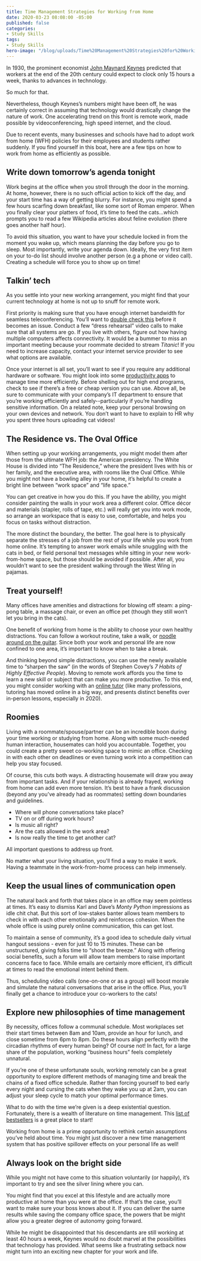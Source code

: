 ```yaml
---
title: Time Management Strategies for Working from Home
date: 2020-03-23 08:08:00 -05:00
published: false
categories:
- Study Skills
tags:
- Study Skills
hero-image: "/blog/uploads/Time%20Management%20Strategies%20for%20Working%20from%20Home.png"
---
```


In 1930, the prominent economist [John Maynard Keynes](https://www.econlib.org/library/Enc/bios/Keynes.html) predicted that workers at the end of the 20th century could expect to clock only 15 hours a week, thanks to advances in technology.

So much for that.

Nevertheless, though Keynes’s numbers might have been off, he was certainly correct in assuming that technology would drastically change the nature of work.  One accelerating trend on this front is remote work, made possible by videoconferencing, high speed internet, and the cloud.

Due to recent events, many businesses and schools have had to adopt work from home (WFH) policies for their employees and students rather suddenly.  If you find yourself in this boat, here are a few tips on how to work from home as efficiently as possible.

## Write down tomorrow’s agenda tonight

Work begins at the office when you stroll through the door in the morning.  At home, however, there is no such official action to kick off the day, and your start time has a way of getting blurry.  For instance, you might spend a few hours scarfing down breakfast, like some sort of Roman emperor.  When you finally clear your platters of food, it’s time to feed the cats...which prompts you to read a few Wikipedia articles about feline evolution (there goes another half hour).

To avoid this situation, you want to have your schedule locked in from the moment you wake up, which means planning the day before you go to sleep.  Most importantly, write your agenda down.  Ideally, the very first item on your to-do list should involve another person (e.g a phone or video call).  Creating a schedule will force you to show up on time!

## Talkin’ tech

As you settle into your new working arrangement, you might find that your current technology at home is not up to snuff for remote work.  

First priority is making sure that you have enough internet bandwidth for seamless teleconferencing.  You’ll want to [double check this](https://www.speedtest.net/) before it becomes an issue.  Conduct a few “dress rehearsal” video calls to make sure that all systems are go.  If you live with others, figure out how having multiple computers affects connectivity.  It would be a bummer to miss an important meeting because your roommate decided to stream *Titanic*!  If you need to increase capacity, contact your internet service provider to see what options are available.

Once your internet is all set, you’ll want to see if you require any additional hardware or software.  You might look into some [productivity apps](https://www.inc.com/jason-aten/10-best-iphone-productivity-apps-to-get-you-organized-in-2020.html) to manage time more efficiently.  Before shelling out for high end programs, check to see if there’s a free or cheap version you can use.  Above all, be sure to communicate with your company’s IT department to ensure that you’re working efficiently and safely--particularly if you’re handling sensitive information.  On a related note, keep your personal browsing on your own devices and network.  You don’t want to have to explain to HR why you spent three hours uploading cat videos!

## The Residence vs. The Oval Office

When setting up your working arrangements, you might model them after those from the ultimate WFH job: the American presidency.  The White House is divided into “The Residence,” where the president lives with his or her family, and the executive area, with rooms like the Oval Office.  While you might not have a bowling alley in your home, it’s helpful to create a bright line between “work space” and “life space.”

You can get creative in how you do this.  If you have the ability, you might consider painting the walls in your work area a different color.  Office décor and materials (stapler, rolls of tape, etc.) will really get you into work mode, so arrange an workspace that is easy to use, comfortable, and helps you focus on tasks without distraction.

The more distinct the boundary, the better.  The goal here is to physically separate the stresses of a job from the rest of your life while you work from home online.  It’s tempting to answer work emails while snuggling with the cats in bed, or field personal text messages while sitting in your new work-from-home space, but those should be avoided if possible. After all, you wouldn’t want to see the president walking through the West Wing in pajamas.

## Treat yourself!

Many offices have amenities and distractions for blowing off steam: a ping-pong table, a massage chair, or even an office pet (though they still won’t let you bring in the cats).

One benefit of working from home is the ability to choose your own healthy distractions.  You can follow a workout routine, take a walk, or [noodle around on the guitar](https://www.wyzant.com/guitar_lessons.aspx).  Since both your work and personal life are now confined to one area, it’s important to know when to take a break.

And thinking beyond simple distractions, you can use the newly available time to “sharpen the saw” (in the words of Stephen Covey’s *7 Habits of Highly Effective People*).  Moving to remote work affords you the time to learn a new skill or subject that can make you more productive.  To this end, you might consider working with an [online tutor](https://www.wyzant.com/blog/questions-to-ask-tutors/) (like many professions, tutoring has moved online in a big way, and presents distinct benefits over in-person lessons, especially in 2020). 

## Roomies

Living with a roommate/spouse/partner can be an incredible boon during your time working or studying from home.  Along with some much-needed human interaction, housemates can hold you accountable.  Together, you could create a pretty sweet co-working space to mimic an office.  Checking in with each other on deadlines or even turning work into a competition can help you stay focused.

Of course, this cuts both ways.  A distracting housemate will draw you away from important tasks.  And if your relationship is already frayed, working from home can add even more tension.  It’s best to have a frank discussion (beyond any you’ve already had as roommates) setting down boundaries and guidelines.

* Where will phone conversations take place?
* TV on or off during work hours?
* Is music all right?
* Are the cats allowed in the work area?
* Is now really the time to get another cat?

All important questions to address up front.

No matter what your living situation, you'll find a way to make it work. Having a teammate in the work-from-home process can help immensely.

## Keep the usual lines of communication open
 
The natural back and forth that takes place in an office may seem pointless at times.  It’s easy to dismiss Karl and Dave’s *Monty Python* impressions as idle chit chat.  But this sort of low-stakes banter allows team members to check in with each other emotionally and reinforces cohesion.  When the whole office is using purely online communication, this can get lost.

To maintain a sense of community, it’s a good idea to schedule daily virtual hangout sessions - even for just 10 to 15 minutes.  These can be unstructured, giving folks time to “shoot the breeze.”  Along with offering social benefits, such a forum will allow team members to raise important concerns face to face.  While emails are certainly more efficient, it’s difficult at times to read the emotional intent behind them.

Thus, scheduling video calls (one-on-one or as a group) will boost morale and simulate the natural conversations that arise in the office.  Plus, you’ll finally get a chance to introduce your co-workers to the cats!

## Explore new philosophies of time management

By necessity, offices follow a communal schedule.  Most workplaces set their start times between 8am and 10am, provide an hour for lunch, and close sometime from 6pm to 8pm.  Do these hours align perfectly with the circadian rhythms of every human being?  Of course not!  In fact, for a large share of the population, working “business hours” feels completely unnatural.

If you’re one of these unfortunate souls, working remotely can be a great opportunity to explore different methods of managing time and break the chains of a fixed office schedule.  Rather than forcing yourself to bed early every night and cursing the cats when they wake you up at 2am, you can adjust your sleep cycle to match your optimal performance times.

What to do with the time we’re given is a deep existential question.  Fortunately, there is a wealth of literature on time management.  This [list of bestsellers](https://www.amazon.com/Time-Management-Business-Life-Books/b?ie=UTF8&node=2569) is a great place to start!

Working from home is a prime opportunity to rethink certain assumptions you’ve held about time.  You might just discover a new time management system that has positive spillover effects on your personal life as well!

## Always look on the bright side

While you might not have come to this situation voluntarily (or happily), it’s important to try and see the silver lining where you can.

You might find that you excel at this lifestyle and are actually more productive at home than you were at the office.  If that’s the case, you’ll want to make sure your boss knows about it.  If you can deliver the same results while saving the company office space, the powers that be might allow you a greater degree of autonomy going forward.

While he might be disappointed that his descendants are still working at least 40 hours a week, Keynes would no doubt marvel at the possibilities that technology has provided.  What seems like a frustrating setback now might turn into an exciting new chapter for your work and life.